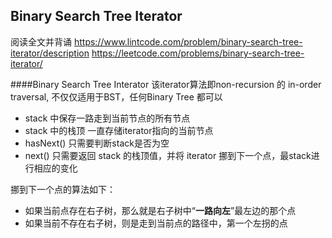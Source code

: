 ## Binary Search Tree Iterator
阅读全文并背诵
https://www.lintcode.com/problem/binary-search-tree-iterator/description
https://leetcode.com/problems/binary-search-tree-iterator/

####Binary Search Tree Interator
该iterator算法即non-recursion 的 in-order traversal, 不仅仅适用于BST，任何Binary Tree 都可以
- stack 中保存一路走到当前节点的所有节点
- stack 中的栈顶 一直存储iterator指向的当前节点
- hasNext() 只需要判断stack是否为空
- next() 只需要返回 stack 的栈顶值，并将 iterator 挪到下一个点，最stack进行相应的变化

挪到下一个点的算法如下：
- 如果当前点存在右子树，那么就是右子树中“**一路向左**”最左边的那个点
- 如果当前不存在右子树，则是走到当前点的路径中，第一个左拐的点
